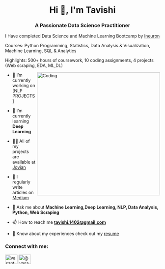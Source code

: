 <h1 align="center">Hi 👋, I'm Tavishi </h1>
<h3 align="center">A Passionate Data Science Practitioner</h3>

<p>I Have completed Data Science and Machine Learning Bootcamp by <a href="https://jovian.com/tavishi-1402">Ineuron</a></p>
<p>
Courses: Python Programming, Statistics, Data Analysis & Visualization, Machine Learning, SQL & Analytics
</p>
<p>Highlights: 500+ hours of coursework, 10 coding assignments, 4 projects (Web scraping, EDA, ML,DL)
</p> 






  





<img align="right" alt="Coding" width="400" src="https://i.pinimg.com/originals/54/e3/7d/54e37d8074ebcde1d96c77d7b2a7f310.gif">


- 🔭 I’m currently working on [NLP PROJECTS]

- 🌱 I’m currently learning **Deep Learning**

- 👨‍💻 All of my projects are available at [Jovian](http://jovian.ai/tavishi-1402)

- 📝 I regularly write articles on [Medium](http://medium.com/@tavishi)

- 💬 Ask me about **Machine Learning,Deep Learning, NLP, Data Analysis, Python, Web Scraping**

- 📫 How to reach me **tavishi.1402@gmail.com**

- 📄 Know about my experiences check out my [resume](https://docs.google.com/document/d/1S7UsBmlYK-rPu83VKO4Yay0yi4Xy9480WeDhshx69dw/edit#)


<h3 align="left">Connect with me:</h3>
<p align="left">
<a href="https://www.linkedin.com/in/tavishi1402" target="blank"><img align="center" src="https://raw.githubusercontent.com/rahuldkjain/github-profile-readme-generator/master/src/images/icons/Social/linked-in-alt.svg" alt="vasanthsai" height="30" width="40" /></a>
<a href="http://medium.com/@tavishi" target="blank"><img align="center" src="https://raw.githubusercontent.com/rahuldkjain/github-profile-readme-generator/master/src/images/icons/Social/medium.svg" alt="@vasanthsai" height="30" width="40" /></a>
</p>

